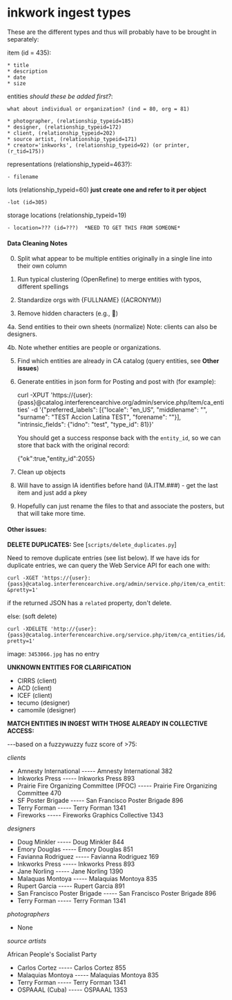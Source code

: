 inkwork ingest types
====================

These are the different types and thus will probably have to be brought in separately:

item (id = 435):

	* title
	* description
	* date
	* size

entities *should these be added first?*: 

	what about individual or organization? (ind = 80, org = 81)

	* photographer, (relationship_typeid=185) 
	* designer, (relationship_typeid=172)
	* client, (relationship_typeid=202)
	* source artist, (relationship_typeid=171)
	* creator='inkworks', (relationship_typeid=92) (or printer, (r_tid=175))

representations (relationship_typeid=463?):

	- filename

lots (relationship_typeid=60) **just create one and refer to it per object**

	-lot (id=305)

storage locations (relationship_typeid=19)

	- location=??? (id=???)  *NEED TO GET THIS FROM SOMEONE*


#### Data Cleaning Notes

0. Split what appear to be multiple entities originally in a single line into their own column

1. Run typical clustering (OpenRefine) to merge entities with typos, different spellings

2. Standardize orgs with {FULLNAME} ({ACRONYM})

3. Remove hidden characters (e.g., )

4a. Send entities to their own sheets (normalize) Note: clients can also be designers.

4b. Note whether entities are people or organizations.

5. Find which entities are already in CA catalog (query entities, see **Other issues**)

6. Generate entities in json form for Posting and post with (for example): 

	curl -XPUT 'https://{user}:{pass}@catalog.interferencearchive.org/admin/service.php/item/ca_entities' -d '{"preferred_labels": [{"locale": "en_US", "middlename": "", "surname": "TEST Accion Latina TEST", "forename": ""}], "intrinsic_fields": {"idno": "test", "type_id": 81}}'
   
   You should get a success response back with the `entity_id`, so we can store that back with the original record:

    {"ok":true,"entity_id":2055}

7. Clean up objects

8. Will have to assign IA identifies before hand (IA.ITM.###) - get the last item and just add a pkey

9. Hopefully can just rename the files to that and associate the posters, but that will take more time.

#### Other issues:

**DELETE DUPLICATES:** See [`scripts/delete_duplicates.py`]

Need to remove duplicate entries (see list below). If we have ids for duplicate entries, we can query the Web Service API for each one with:

    curl -XGET 'https://{user}:{pass}@catalog.interferencearchive.org/admin/service.php/item/ca_entities/id/{id}?&pretty=1'

if the returned JSON has a `related` property, don't delete.

else: (soft delete)

    curl -XDELETE 'http://{user}:{pass}@catalog.interferencearchive.org/service.php/item/ca_entities/id/{id}?pretty=1'

image: `3453066.jpg` has no entry 

**UNKNOWN ENTITIES FOR CLARIFICATION**

- CIRRS (client)
- ACD (client)
- ICEF (client)
- tecumo (designer)
- camomile (designer)

**MATCH ENTITIES IN INGEST WITH THOSE ALREADY IN COLLECTIVE ACCESS:**

---based on a fuzzywuzzy fuzz score of >75:

*clients*

- Amnesty International ----- Amnesty International 382
- Inkworks Press ----- Inkworks Press 893
- Prairie Fire Organizing Committee (PFOC) ----- Prairie Fire Organizing Committee 470
- SF Poster Brigade ----- San Francisco Poster Brigade 896
- Terry Forman ----- Terry Forman 1341
- Fireworks ----- Fireworks Graphics Collective 1343

*designers* 

- Doug Minkler ----- Doug Minkler 844
- Emory Douglas ----- Emory Douglas 851
- Favianna Rodriguez ----- Favianna Rodriguez 169
- Inkworks Press ----- Inkworks Press 893
- Jane Norling ----- Jane Norling 1390
- Malaquas Montoya ----- Malaquias Montoya 835
- Rupert Garcia ----- Rupert Garcia 891
- San Francisco Poster Brigade ----- San Francisco Poster Brigade 896
- Terry Forman ----- Terry Forman 1341

*photographers*

- None

*source artists* 

African People's Socialist Party

- Carlos Cortez ----- Carlos Cortez 855
- Malaquias Montoya ----- Malaquias Montoya 835
- Terry Forman ----- Terry Forman 1341
- OSPAAAL (Cuba) ----- OSPAAAL 1353
